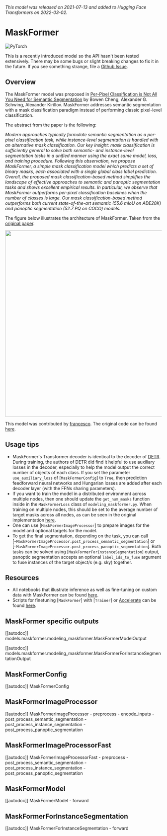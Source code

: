 <!--Copyright 2022 The HuggingFace Team. All rights reserved.

Licensed under the Apache License, Version 2.0 (the "License"); you may not use this file except in compliance with
the License. You may obtain a copy of the License at

http://www.apache.org/licenses/LICENSE-2.0

Unless required by applicable law or agreed to in writing, software distributed under the License is distributed on
an "AS IS" BASIS, WITHOUT WARRANTIES OR CONDITIONS OF ANY KIND, either express or implied. See the License for the
specific language governing permissions and limitations under the License.

⚠️ Note that this file is in Markdown but contain specific syntax for our doc-builder (similar to MDX) that may not be
rendered properly in your Markdown viewer.

-->
*This model was released on 2021-07-13 and added to Hugging Face Transformers on 2022-03-02.*

# MaskFormer

<div class="flex flex-wrap space-x-1">
<img alt="PyTorch" src="https://img.shields.io/badge/PyTorch-DE3412?style=flat&logo=pytorch&logoColor=white">
</div>

<Tip>

This is a recently introduced model so the API hasn't been tested extensively. There may be some bugs or slight
breaking changes to fix it in the future. If you see something strange, file a [Github Issue](https://github.com/huggingface/transformers/issues/new?assignees=&labels=&template=bug-report.md&title).

</Tip>

## Overview

The MaskFormer model was proposed in [Per-Pixel Classification is Not All You Need for Semantic Segmentation](https://huggingface.co/papers/2107.06278) by Bowen Cheng, Alexander G. Schwing, Alexander Kirillov. MaskFormer addresses semantic segmentation with a mask classification paradigm instead of performing classic pixel-level classification.

The abstract from the paper is the following:

*Modern approaches typically formulate semantic segmentation as a per-pixel classification task, while instance-level segmentation is handled with an alternative mask classification. Our key insight: mask classification is sufficiently general to solve both semantic- and instance-level segmentation tasks in a unified manner using the exact same model, loss, and training procedure. Following this observation, we propose MaskFormer, a simple mask classification model which predicts a set of binary masks, each associated with a single global class label prediction. Overall, the proposed mask classification-based method simplifies the landscape of effective approaches to semantic and panoptic segmentation tasks and shows excellent empirical results. In particular, we observe that MaskFormer outperforms per-pixel classification baselines when the number of classes is large. Our mask classification-based method outperforms both current state-of-the-art semantic (55.6 mIoU on ADE20K) and panoptic segmentation (52.7 PQ on COCO) models.*

The figure below illustrates the architecture of MaskFormer. Taken from the [original paper](https://huggingface.co/papers/2107.06278).

<img width="600" src="https://huggingface.co/datasets/huggingface/documentation-images/resolve/main/maskformer_architecture.png"/>

This model was contributed by [francesco](https://huggingface.co/francesco). The original code can be found [here](https://github.com/facebookresearch/MaskFormer).

## Usage tips

- MaskFormer's Transformer decoder is identical to the decoder of [DETR](detr). During training, the authors of DETR did find it helpful to use auxiliary losses in the decoder, especially to help the model output the correct number of objects of each class. If you set the parameter `use_auxiliary_loss` of [`MaskFormerConfig`] to `True`, then prediction feedforward neural networks and Hungarian losses are added after each decoder layer (with the FFNs sharing parameters).
- If you want to train the model in a distributed environment across multiple nodes, then one should update the
  `get_num_masks` function inside in the `MaskFormerLoss` class of `modeling_maskformer.py`. When training on multiple nodes, this should be
  set to the average number of target masks across all nodes, as can be seen in the original implementation [here](https://github.com/facebookresearch/MaskFormer/blob/da3e60d85fdeedcb31476b5edd7d328826ce56cc/mask_former/modeling/criterion.py#L169).
- One can use [`MaskFormerImageProcessor`] to prepare images for the model and optional targets for the model.
- To get the final segmentation, depending on the task, you can call [`~MaskFormerImageProcessor.post_process_semantic_segmentation`] or [`~MaskFormerImageProcessor.post_process_panoptic_segmentation`]. Both tasks can be solved using [`MaskFormerForInstanceSegmentation`] output, panoptic segmentation accepts an optional `label_ids_to_fuse` argument to fuse instances of the target object/s (e.g. sky) together.

## Resources

<PipelineTag pipeline="image-segmentation"/>

- All notebooks that illustrate inference as well as fine-tuning on custom data with MaskFormer can be found [here](https://github.com/NielsRogge/Transformers-Tutorials/tree/master/MaskFormer).
- Scripts for finetuning [`MaskFormer`] with [`Trainer`] or [Accelerate](https://huggingface.co/docs/accelerate/index) can be found [here](https://github.com/huggingface/transformers/tree/main/examples/pytorch/instance-segmentation).

## MaskFormer specific outputs

[[autodoc]] models.maskformer.modeling_maskformer.MaskFormerModelOutput

[[autodoc]] models.maskformer.modeling_maskformer.MaskFormerForInstanceSegmentationOutput

## MaskFormerConfig

[[autodoc]] MaskFormerConfig

## MaskFormerImageProcessor

[[autodoc]] MaskFormerImageProcessor
    - preprocess
    - encode_inputs
    - post_process_semantic_segmentation
    - post_process_instance_segmentation
    - post_process_panoptic_segmentation

## MaskFormerImageProcessorFast

[[autodoc]] MaskFormerImageProcessorFast
    - preprocess
    - post_process_semantic_segmentation
    - post_process_instance_segmentation
    - post_process_panoptic_segmentation

## MaskFormerModel

[[autodoc]] MaskFormerModel
    - forward

## MaskFormerForInstanceSegmentation

[[autodoc]] MaskFormerForInstanceSegmentation
    - forward
